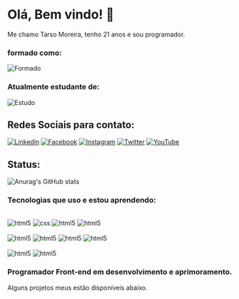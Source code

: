 # Olá, Bem vindo! 👋

Me chamo Tarso Moreira, tenho 21 anos e sou programador.

### formado como:
![Formado](https://img.shields.io/badge/Tecnico_de_analise-de_sistemas-0071C5?style=for-the-badge&logo=intel&logoColor=555555)

### Atualmente estudante de:

![Estudo](https://img.shields.io/badge/Desenvolvimento_de_Software-multiplataforma-00AE45?style=for-the-badge&logo=intel&logoColor=555555)

## Redes Sociais para contato:

[![Linkedin](https://img.shields.io/badge/LinkedIn-0077B5?style=for-the-badge&logo=linkedin&logoColor=white)](www.linkedin.com/in/tarso-moreira-5a651b219)
[![Facebook](https://img.shields.io/badge/Facebook-1877F2?style=for-the-badge&logo=facebook&logoColor=white)](https://www.facebook.com/tarso.moreira.940?mibextid=ZbWKwL)
[![Instagram](https://img.shields.io/badge/Instagram-E4405F?style=for-the-badge&logo=instagram&logoColor=white)](https://www.instagram.com/bioxcis_dono?igsh=MWYwc2JmYWVmMHJlOQ==)
[![Twitter](https://img.shields.io/badge/Twitter-1DA1F2?style=for-the-badge&logo=twitter&logoColor=white)](https://twitter.com/Bioxcis_dono)
[![YouTube](https://img.shields.io/badge/YouTube-DD3131?style=for-the-badge&logo=youtube&logoColor=white)](https://www.youtube.com/@bioxcis)

## Status:

![Anurag's GitHub stats](https://github-readme-stats.vercel.app/api?username=Bioxcis&show_icons=true&theme=synthwave)

### Tecnologias que uso e estou aprendendo:

<div style="display: inline_block"><br/>
    <img alt="html5" src="https://img.shields.io/badge/HTML5-E34F00?style=for-the-badge&logo=html5&logoColor=white">
    <img alt="css" src="https://img.shields.io/badge/CSS3-1572B6?style=for-the-badge&logo=css3&logoColor=white" />
    <img alt="html5" src="https://img.shields.io/badge/Bootstrap-8833AA?style=for-the-badge&logo=bootstrap&logoColor=white"></img>
    <img alt="html5" src="https://img.shields.io/badge/JavaScript-323330?style=for-the-badge&logo=javascript&logoColor=F7DF1E"></img>
</div><br/>
<div style="display: inline_block">
    <img alt="html5" src="https://img.shields.io/badge/Python-14354C?style=for-the-badge&logo=python&logoColor=white"></img>
    <img alt="html5" src="https://img.shields.io/badge/Java-EE0000?style=for-the-badge&logo=openjdk&logoColor=white"></img>
    <img alt="html5" src="https://img.shields.io/badge/Haxe-FFAA00?style=for-the-badge&logo=haxe&logoColor=white"></img>
    <img alt="html5" src="https://img.shields.io/badge/Lua-224499?style=for-the-badge&logo=lua&logoColor=white"></img>
</div><br/>
<div style="display: inline_block">
    <img alt="html5" src="https://img.shields.io/badge/MongoDB-22AA44?style=for-the-badge&logo=mongodb&logoColor=white"></img>
    <img alt="html5" src="https://img.shields.io/badge/MySQL-777777?style=for-the-badge&logo=mysql&logoColor=white"></img>
</div>

### Programador Front-end em desenvolvimento e aprimoramento.

Alguns projetos meus estão disponíveis abaixo.
